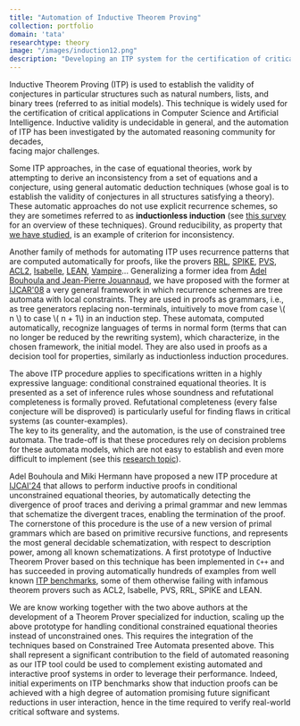 ```yaml
---
title: "Automation of Inductive Theorem Proving"
collection: portfolio
domain: 'tata'
researchtype: theory
image: "/images/induction12.png"
description: "Developing an ITP system for the certification of critical systems."
---
```

Inductive Theorem Proving (ITP) is used to establish the validity of conjectures in particular structures 
such as natural numbers, lists, and binary trees (referred to as initial models). 
This technique is widely used for the certification of critical applications in Computer Science and Artificial Intelligence. 
Inductive validity is undecidable in general, and the automation of ITP has been investigated by the automated reasoning community for decades,  
facing major challenges. 

Some ITP approaches, in the case of equational theories, work by attempting to derive an inconsistency from a set of equations and a conjecture, using general automatic deduction techniques (whose goal is to establish the validity of conjectures in all structures satisfying a theory). These automatic approaches do not use explicit recurrence schemes, so they are sometimes referred to as **inductionless induction** 
(see [this survey](https://www.oreilly.com/library/view/handbook-of-automated/9780444508133/B9780444508133500163_1.xhtml) for an overview of these techniques). 
Ground reducibility, as property that [we have studied](/portfolio/00-CTATA/), is an example of criterion for inconsistency.

Another family of methods for automating ITP uses recurrence patterns that are computed automatically for proofs, 
like the provers 
[RRL](https://doi.org/10.1016/0898-1221(94)00218-A), 
[SPIKE](https://doi.org/10.1007/BFb0013087), 
[PVS](https://pvs.csl.sri.com), 
[ACL2](https://www.cs.utexas.edu/~moore/acl2/), 
[Isabelle](https://isabelle.in.tum.de), 
[LEAN](https://lean-lang.org), 
[Vampire](https://vprover.github.io)... 
Generalizing a former idea from 
[Adel Bouhoula and Jean-Pierre Jouannaud](https://doi.org/10.1006/inco.2001.3036), 
we have proposed with the former at 
[IJCAR'08](/publication/2008-08-01-Automated-Induction-with-Constrained-Tree-Automata) 
a very general framework in which recurrence schemes are tree automata with local constraints. 
They are used in proofs as grammars, i.e., as tree generators replacing non-terminals, 
intuitively to move from case \\( n \\) to case \\( n + 1\\) in an induction step.
These automata, computed automatically, recognize languages of terms in normal form (terms that can no longer be reduced by the rewriting system), 
which characterize, in the chosen framework, the initial model. 
They are also used in proofs as a decision tool for properties, similarly as inductionless induction procedures.

The above ITP procedure applies to specifications written in a highly expressive language: conditional constrained equational theories. 
It is presented as a set of inference rules whose soundness and refutational completeness is formally proved. 
Refutational completeness (every false conjecture will be disproved) is particularly useful for finding flaws in critical systems (as counter-examples).  
The key to its generality, and the automation, is the use of constrained tree automata. 
The trade-off is that these procedures rely on decision problems for these automata models, which are not easy to establish and even more difficult to implement (see this [research topic](/portfolio/00-CTATA/)).

Adel Bouhoula and Miki Hermann have proposed a new ITP procedure at 
[IJCAI'24](https://doi.org/10.24963/ijcai.2024/361) that allows to perform 
inductive proofs in conditional unconstrained equational theories, by automatically detecting the divergence of proof traces and deriving a primal grammar and new lemmas that schematize the divergent traces, enabling the termination of the proof. 
The cornerstone of this procedure is the use of a new version of primal grammars which are based on primitive recursive functions, 
and represents the most general decidable schematization, with respect to description power, among all known schematizations. 
A first prototype of Inductive Theorem Prover based on this technique has been implemented in `C++` and has succeeded in proving automatically hundreds of examples from well known [ITP benchmarks](https://doi.org/10.48550/arXiv.cs/9604101), 
some of them otherwise failing with infamous theorem provers such as ACL2, Isabelle, PVS, RRL, SPIKE and LEAN.

We are know working together with the two above authors at the development of a Theorem Prover specialized for induction, scaling up the above prototype for handling conditional constrained equational theories instead of unconstrained ones. This requires the integration of the techniques based on Constrained Tree Automata presented above.  This shall represent a significant contribution to the field of automated reasoning  as our ITP tool could be used to complement existing automated and interactive proof systems  in order to leverage their performance. Indeed, initial experiments on ITP benchmarks show that induction proofs can be achieved with a high degree of automation promising future significant reductions in user interaction, hence in the time required to verify real-world critical software and systems. 



